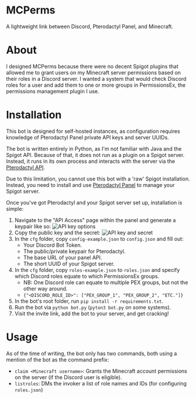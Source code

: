 # MCPerms

A lightweight link between Discord, Pterodactyl Panel, and Minecraft.

# About

I designed MCPerms because there were no decent Spigot plugins that allowed me to grant users on my Minecraft server permissions based on their roles in a Discord server. I wanted a system that would check Discord roles for a user and add them to one or more groups in PermissionsEx, the permissions management plugin I use.

# Installation

This bot is designed for self-hosted instances, as configuration requires knowledge of Pterodactyl Panel private API keys and server UUIDs.

The bot is written entirely in Python, as I'm not familiar with Java and the Spigot API. Because of that, it does not run as a plugin on a Spigot server. Instead, it runs in its own process and interacts with the server via the [Pterodactyl API](https://docs.pterodactyl.io/v0.6/reference).

Due to this limitation, you cannot use this bot with a 'raw' Spigot installation. Instead, you need to install and use [Pterodactyl Panel](https://pterodactyl.io/) to manage your Spigot server.

Once you've got Pterodactyl and your Spigot server set up, installation is simple:

1. Navigate to the "API Access" page within the panel and generate a keypair like so: ![API key options](https://i.imgur.com/bmSJIVq.png)
2. Copy the public key and the secret: ![API key and secret](https://i.imgur.com/eDA84kY.png)
3. In the `cfg` folder, copy `config-example.json` to `config.json` and fill out:
    - Your Discord Bot Token.
    - The public/private keypair for Pterodactyl.
    - The base URL of your panel API.
    - The short UUID of your Spigot server.
4. In the `cfg` folder, copy `roles-example.json` to `roles.json` and specify which Discord roles equate to which PermissionsEx groups.
    - NB: One Discord role can equate to multiple PEX groups, but not the other way around.
    - `{"<DISCORD_ROLE_ID>": ["PEX_GROUP_1", "PEX_GROUP_2", "ETC."]}`
5. In the bot's root folder, run `pip install -r requirements.txt`.
6. Run the bot via `python bot.py` (`pyton3 bot.py` on some systems).
7. Visit the invite link, add the bot to your server, and get cracking!

# Usage

As of the time of writing, the bot only has two commands, both using a mention of the bot as the command prefix:

- `claim <Minecraft username>`: Grants the Minecraft account permissions on the server (if the Discord user is eligible).
- `listroles`: DMs the invoker a list of role names and IDs (for configuring `roles.json`)
